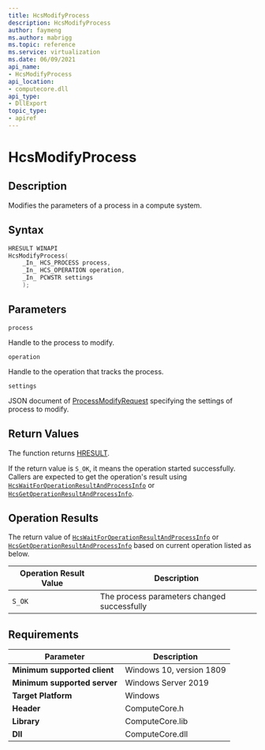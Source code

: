 ```yaml
---
title: HcsModifyProcess
description: HcsModifyProcess
author: faymeng
ms.author: mabrigg
ms.topic: reference
ms.service: virtualization
ms.date: 06/09/2021
api_name:
- HcsModifyProcess
api_location:
- computecore.dll
api_type:
- DllExport
topic_type: 
- apiref
---
```

# HcsModifyProcess

## Description

Modifies the parameters of a process in a compute system.

## Syntax

```cpp
HRESULT WINAPI
HcsModifyProcess(
    _In_ HCS_PROCESS process,
    _In_ HCS_OPERATION operation,
    _In_ PCWSTR settings
    );
```

## Parameters

`process`

Handle to the process to modify.

`operation`

Handle to the operation that tracks the process.

`settings`

JSON document of [ProcessModifyRequest](./../SchemaReference.md#ProcessModifyRequest) specifying the settings of process to modify.

## Return Values

The function returns [HRESULT](./HCSHResult.md).

If the return value is `S_OK`, it means the operation started successfully. Callers are expected to get the operation's result using [`HcsWaitForOperationResultAndProcessInfo`](./HcsWaitForOperationResultAndProcessInfo.md) or [`HcsGetOperationResultAndProcessInfo`](./HcsGetOperationResultAndProcessInfo.md).


## Operation Results

The return value of [`HcsWaitForOperationResultAndProcessInfo`](./HcsWaitForOperationResultAndProcessInfo.md) or [`HcsGetOperationResultAndProcessInfo`](./HcsGetOperationResultAndProcessInfo.md) based on current operation listed as below.

| Operation Result Value | Description |
| -- | -- |
| `S_OK` | The process parameters changed successfully |

## Requirements

|Parameter|Description|
|---|---|
| **Minimum supported client** | Windows 10, version 1809 |
| **Minimum supported server** | Windows Server 2019 |
| **Target Platform** | Windows |
| **Header** | ComputeCore.h |
| **Library** | ComputeCore.lib |
| **Dll** | ComputeCore.dll |
